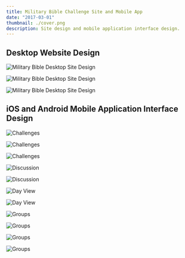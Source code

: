 ```yaml
---
title: Military Bible Challenge Site and Mobile App
date: "2017-03-01"
thumbnail: ./cover.png
description: Site design and mobile application interface design.
---
```


## Desktop Website Design

<div class="kg-card kg-image-card kg-width-full">

![Military Bible Desktop Site Design](./1mbcdesktop-3.png)

</div>

<div class="kg-card kg-image-card kg-width-full">

![Military Bible Desktop Site Design](./1mbcdesktop-1.png)

</div>

<div class="kg-card kg-image-card kg-width-full">

![Military Bible Desktop Site Design](./1mbcdesktop-2.png)

</div>

## iOS and Android Mobile Application Interface Design

<div class="grid-group--mobile">

![Challenges](./2challenge-1.png)

![Challenges](./2challenge-2.png)

![Challenges](./2challenge-3.png)

</div>

<div class="grid-group--mobile">

![Discussion](./4discussion-2.png)

![Discussion](./4discussion-4.png)

![Day View](./3day-1.png)

![Day View](./3day-2.png)

</div>

<div class="grid-group--mobile">

![Groups](./5groups-1.png)

![Groups](./5groups-2.png)

![Groups](./5groups-3.png)

![Groups](./5groups-4.png)

</div>
